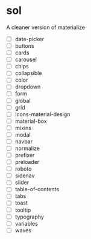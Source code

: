 # sol
A cleaner version of materialize
- [ ] date-picker
- [ ] buttons
- [ ] cards
- [ ] carousel
- [ ] chips
- [ ] collapsible
- [ ] color
- [ ] dropdown
- [ ] form
- [ ] global
- [ ] grid
- [ ] icons-material-design
- [ ] material-box
- [ ] mixins
- [ ] modal
- [ ] navbar
- [ ] normalize
- [ ] prefixer
- [ ] preloader
- [ ] roboto
- [ ] sidenav
- [ ] slider
- [ ] table-of-contents
- [ ] tabs
- [ ] toast
- [ ] tooltip
- [ ] typography
- [ ] variables
- [ ] waves
